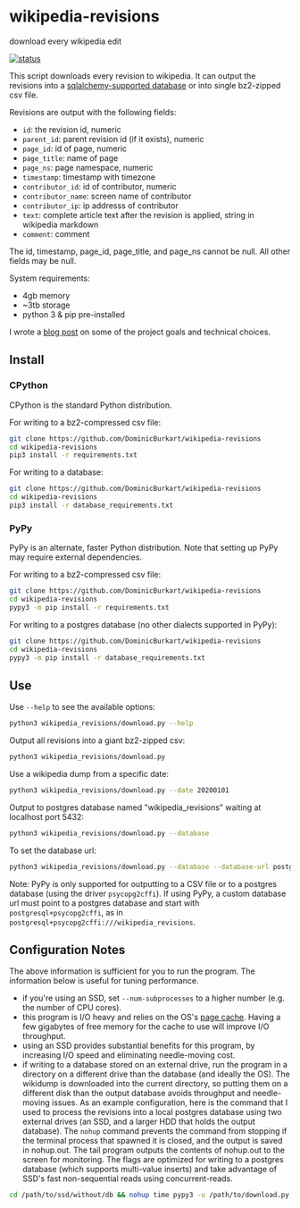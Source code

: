 # wikipedia-revisions
download every wikipedia edit

[![status](https://github.com/DominicBurkart/wikipedia-revisions/workflows/Python%20application/badge.svg)](https://github.com/DominicBurkart/wikipedia-revisions/actions?query=is%3Acompleted+branch%3Amaster)


This script downloads every revision to wikipedia. It can output the revisions into a [sqlalchemy-supported database](https://docs.sqlalchemy.org/en/13/dialects/) or into single bz2-zipped csv file.

Revisions are output with the following fields:
- `id`: the revision id, numeric
- `parent_id`: parent revision id (if it exists), numeric
- `page_id`: id of page, numeric
- `page_title`: name of page
- `page_ns`: page namespace, numeric
- `timestamp`: timestamp with timezone
- `contributor_id`: id of contributor, numeric
- `contributor_name`: screen name of contributor
- `contributor_ip`: ip addresss of contributor
- `text`: complete article text after the revision is applied, string in wikipedia markdown
- `comment`: comment

The id, timestamp, page_id, page_title, and page_ns cannot be null. All other fields may be null.

System requirements:
- 4gb memory
- ~3tb storage
- python 3 & pip pre-installed

I wrote a [blog post](https://dominicburkart.com/blog/2020/big_data_and_small_computers.html) on some of the project 
goals and technical choices.

## Install

### CPython

CPython is the standard Python distribution.

For writing to a bz2-compressed csv file:
```sh
git clone https://github.com/DominicBurkart/wikipedia-revisions
cd wikipedia-revisions
pip3 install -r requirements.txt
```

For writing to a database:
```sh
git clone https://github.com/DominicBurkart/wikipedia-revisions
cd wikipedia-revisions
pip3 install -r database_requirements.txt
```

### PyPy

PyPy is an alternate, faster Python distribution. Note that setting 
up PyPy may require external dependencies.

For writing to a bz2-compressed csv file:
```sh
git clone https://github.com/DominicBurkart/wikipedia-revisions
cd wikipedia-revisions
pypy3 -m pip install -r requirements.txt
```

For writing to a postgres database (no other dialects supported in PyPy):
```sh
git clone https://github.com/DominicBurkart/wikipedia-revisions
cd wikipedia-revisions
pypy3 -m pip install -r database_requirements.txt
```

## Use

Use `--help` to see the available options:
```sh
python3 wikipedia_revisions/download.py --help
```

Output all revisions into a giant bz2-zipped csv:
```sh 
python3 wikipedia_revisions/download.py
```

Use a wikipedia dump from a specific date:
```sh
python3 wikipedia_revisions/download.py --date 20200101
```

Output to postgres database named "wikipedia_revisions" waiting at localhost port 5432:
```sh
python3 wikipedia_revisions/download.py --database
```

To set the database url:
```sh
python3 wikipedia_revisions/download.py --database --database-url postgres://postgres@localhost:5432/wikipedia_revisions
```

Note: PyPy is only supported for outputting to a CSV file or to a 
postgres database (using the driver `psycopg2cffi`). If using PyPy, a 
custom database url must point to a postgres database and start with 
`postgresql+psycopg2cffi`, as in 
`postgresql+psycopg2cffi:///wikipedia_revisions`.

## Configuration Notes
The above information is sufficient for you to run the program. The information below is useful for tuning performance.

- if you're using an SSD, set `--num-subprocesses` to a higher number (e.g. the number of CPU cores).
- this program is I/O heavy and relies on the OS's [page cache](https://en.wikipedia.org/wiki/Page_cache). Having a few gigabytes of free memory for the cache to use will improve I/O throughput.
- using an SSD provides substantial benefits for this program, by increasing I/O speed and eliminating needle-moving cost.
- if writing to a database stored on an external drive, run the program in a directory on a different drive than the database (and ideally the OS). The wikidump is downloaded into the current directory, so putting them on a different disk than the output database avoids throughput and needle-moving issues. As an example configuration, here is the command that I used to process the revisions into a local postgres database using two external drives (an SSD, and a larger HDD that holds the output database). The `nohup` command prevents the command from stopping if the terminal process that spawned it is closed, and the output is saved in nohup.out. The tail program outputs the contents of nohup.out to the screen for monitoring. The flags are optimized for writing to a postgres database (which supports multi-value inserts) and take advantage of SSD's fast non-sequential reads using concurrent-reads. 
```sh
cd /path/to/ssd/without/db && nohup time pypy3 -u /path/to/download.py --date 20200401 --database --delete-database --num-subprocesses 4 --db-connections-per-process 2 --insert-multiple-values --large-memory & tail -f nohup.out 
```